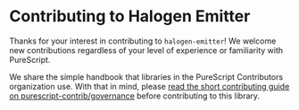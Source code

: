 # Contributing to Halogen Emitter

Thanks for your interest in contributing to `halogen-emitter`! We welcome new contributions regardless of your level of experience or familiarity with PureScript.

We share the simple handbook that libraries in the PureScript Contributors organization use. With that in mind, please [read the short contributing guide on purescript-contrib/governance](https://github.com/purescript-contrib/governance/blob/main/contributing.md) before contributing to this library.
